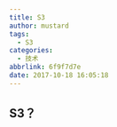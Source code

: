 ```yaml
---
title: S3
author: mustard
tags:
  - S3
categories:
  - 技术
abbrlink: 6f9f7d7e
date: 2017-10-18 16:05:18
---
```


## S3？

